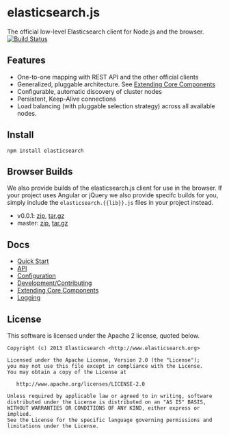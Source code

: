# elasticsearch.js

The official low-level Elasticsearch client for Node.js and the browser. [![Build Status](http://build.elasticsearch.com/job/es-js_nightly/badge/icon)](http://build.elasticsearch.com/job/es-js_nightly/)

## Features

 - One-to-one mapping with REST API and the other official clients
 - Generalized, pluggable architecture. See [Extending Core Components](http://spenceralger.github.io/elasticsearch-js/index.html#extending)
 - Configurable, automatic discovery of cluster nodes
 - Persistent, Keep-Alive connections
 - Load balancing (with pluggable selection strategy) across all available nodes.

## Install

```
npm install elasticsearch
```

## Browser Builds

We also provide builds of the elasticsearch.js client for use in the browser. If your project uses Angular or jQuery we also provide specifc builds for you, simply include the `elasticsearch.{{lib}}.js` files in your project instead.

 - v0.0.1: [zip](https://download.elasticsearch.org/elasticsearch/elasticsearch-js/0.0.1/elasticsearch-js.zip), [tar.gz](https://download.elasticsearch.org/elasticsearch/elasticsearch-js/0.0.1/elasticsearch-js.tar.gz)
 - master: [zip](https://download.elasticsearch.org/elasticsearch/elasticsearch-js/master/elasticsearch-js.zip), [tar.gz](https://download.elasticsearch.org/elasticsearch/elasticsearch-js/master/elasticsearch-js.tar.gz)

## Docs
 - [Quick Start](http://spenceralger.github.io/elasticsearch-js/index.html#quick-start)
 - [API](http://spenceralger.github.io/elasticsearch-js/api.html)
 - [Configuration](http://spenceralger.github.io/elasticsearch-js/index.html#configuration)
 - [Development/Contributing](http://spenceralger.github.io/elasticsearch-js/index.html#dev)
 - [Extending Core Components](http://spenceralger.github.io/elasticsearch-js/index.html#extending)
 - [Logging](http://spenceralger.github.io/elasticsearch-js/index.html#logging)

## License

This software is licensed under the Apache 2 license, quoted below.

    Copyright (c) 2013 Elasticsearch <http://www.elasticsearch.org>

    Licensed under the Apache License, Version 2.0 (the "License");
    you may not use this file except in compliance with the License.
    You may obtain a copy of the License at

       http://www.apache.org/licenses/LICENSE-2.0

    Unless required by applicable law or agreed to in writing, software
    distributed under the License is distributed on an "AS IS" BASIS,
    WITHOUT WARRANTIES OR CONDITIONS OF ANY KIND, either express or implied.
    See the License for the specific language governing permissions and
    limitations under the License.
